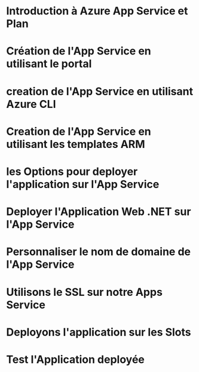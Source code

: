 # Introduction à Azure App Service et Plan 

# Création de l'App Service en utilisant le portal

# creation de l'App Service en utilisant Azure CLI

# Creation de l'App Service en utilisant les templates ARM

# les Options pour deployer l'application sur l'App Service

# Deployer l'Application Web .NET sur l'App Service

# Personnaliser le nom de domaine de l'App Service

# Utilisons le SSL sur notre Apps Service

# Deployons l'application sur les Slots

# Test l'Application deployée
